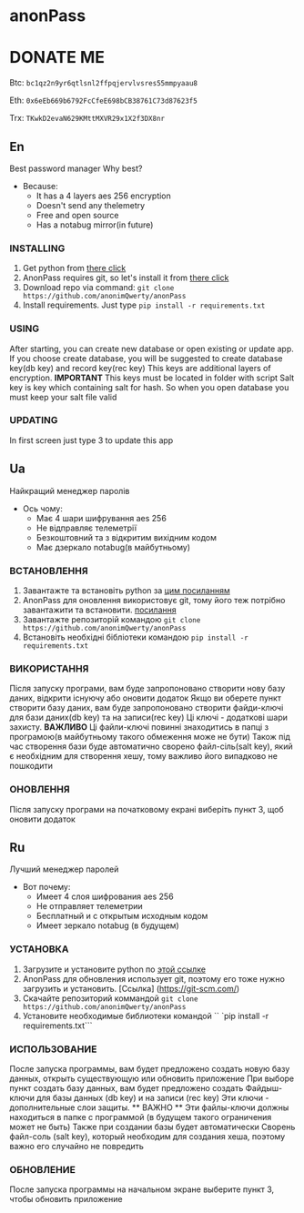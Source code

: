 # anonPass
# DONATE ME
Btc: ```bc1qz2n9yr6qtlsnl2ffpqjervlvsres55mmpyaau8```

Eth: ```0x6eEb669b6792FcCfeE698bCB38761C73d87623f5```

Trx: ```TKwkD2evaN629KMttMXVR29x1X2f3DX8nr```

## En 
Best password manager
Why best?
* Because: 
  * It has a 4 layers aes 256 encryption
  * Doesn't send any thelemetry
  * Free and open source
  * Has a notabug mirror(in future)

### INSTALLING
1. Get python from [there click](https://www.python.org/downloads/)
2. AnonPass requires git, so let's install it from [there click](https://git-scm.com/downloads)
3. Download repo via command: ```git clone https://github.com/anonimQwerty/anonPass```
3. Install requirements. Just type ```pip install -r requirements.txt```
### USING
After starting, you can create new database or open existing or update app. 
If you choose create database, you will be suggested to create database key(db key) and record key(rec key)
This keys are additional layers of encryption. **IMPORTANT** This keys must be located in folder with script
Salt key is key which containing salt for hash. So when you open database you must keep your salt file valid
### UPDATING
In first screen just type 3 to update this app

## Ua
Найкращий менеджер паролів
* Ось чому:
  * Має 4 шари шифрування aes 256
  * Не відправляє телеметрії
  * Безкоштовний та з відкритим вихідним кодом
  * Має дзеркало notabug(в майбутньому)
  
### ВСТАНОВЛЕННЯ
1. Завантажте та встановіть python за [цим посиланням](https://www.python.org/downloads/)
2. AnonPass для оновлення використовує git, тому його теж потрібно завантажити та встановити. [посилання](https://git-scm.com/downloads)
3. Завантажте репозиторій командою ```git clone https://github.com/anonimQwerty/anonPass```
3. Встановіть необхідні бібліотеки командою ```pip install -r requirements.txt```

### ВИКОРИСТАННЯ
Після запуску програми, вам буде запропоновано створити нову базу даних, відкрити існуючу або оновити додаток
Якщо ви оберете пункт створити базу даних, вам буде запропоновано створити файди-ключі для бази даних(db key) та на записи(rec key)
Ці ключі - додаткові шари захисту. **ВАЖЛИВО** Ці файли-ключі повинні знаходитись в папці з програмою(в майбутньому такого обмеження може не бути)
Також під час створення бази буде автоматично сворено файл-сіль(salt key), який є необхідним для створення хешу, тому важливо його випадково не пошкодити

### ОНОВЛЕННЯ
Після запуску програми на початковому екрані виберіть пункт 3, щоб оновити додаток

## Ru

Лучший менеджер паролей
* Вот почему: 
  * Имеет 4 слоя шифрования aes 256
  * Не отправляет телеметрии
  * Бесплатный и с открытым исходным кодом
  * Имеет зеркало notabug (в будущем)

### УСТАНОВКА
1. Загрузите и установите python по [этой ссылке](https://www.python.org/downloads/)
2. AnonPass для обновления использует git, поэтому его тоже нужно загрузить и установить.  [Ссылка] (https://git-scm.com/)
3. Скачайте репозиторий коммандой ```git clone https://github.com/anonimQwerty/anonPass```
3. Установите необходимые библиотеки командой `` `pip install -r requirements.txt```

### ИСПОЛЬЗОВАНИЕ
После запуска программы, вам будет предложено создать новую базу данных, открыть существующую или обновить приложение
При выборе пункт создать базу данных, вам будет предложено создать Файдыш-ключи для базы данных (db key) и на записи (rec key)
Эти ключи - дополнительные слои защиты.  ** ВАЖНО ** Эти файлы-ключи должны находиться в папке с программой (в будущем такого ограничения может не быть)
Также при создании базы будет автоматически Сворень файл-соль (salt key), который необходим для создания хеша, поэтому важно его случайно не повредить

### ОБНОВЛЕНИЕ
После запуска программы на начальном экране выберите пункт 3, чтобы обновить приложение
